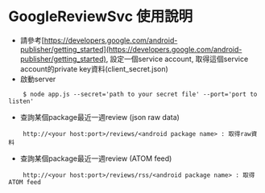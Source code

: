 # GoogleReviewSvc 使用說明

- 請參考[https://developers.google.com/android-publisher/getting_started](https://developers.google.com/android-publisher/getting_started), 設定一個service account, 取得這個service account的private key資料(client_secret.json)
- 啟動server
```
    $ node app.js --secret='path to your secret file' --port='port to listen'
```
- 查詢某個package最近一週review (json raw data)
```
    http://<your host:port>/reviews/<android package name> : 取得raw資料
```
- 查詢某個package最近一週review (ATOM feed)
```
    http://<your host:port>/reviews/rss/<android package name> : 取得ATOM feed
```
